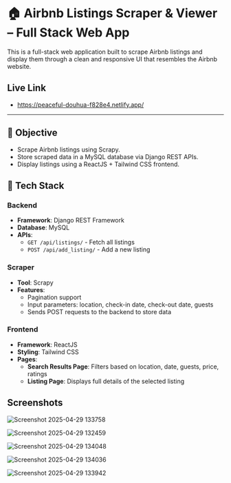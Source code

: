 # 🏠 Airbnb Listings Scraper & Viewer – Full Stack Web App

This is a full-stack web application built to scrape Airbnb listings and display them through a clean and responsive UI that resembles the Airbnb website.
## Live Link
- https://peaceful-douhua-f828e4.netlify.app/

---
## 📌 Objective

- Scrape Airbnb listings using Scrapy.
- Store scraped data in a MySQL database via Django REST APIs.
- Display listings using a ReactJS + Tailwind CSS frontend.

## 🚀 Tech Stack

### Backend
- **Framework**: Django REST Framework
- **Database**: MySQL
- **APIs**:
  - `GET /api/listings/` - Fetch all listings
  - `POST /api/add_listing/` - Add a new listing

### Scraper
- **Tool**: Scrapy
- **Features**:
  - Pagination support
  - Input parameters: location, check-in date, check-out date, guests
  - Sends POST requests to the backend to store data

### Frontend
- **Framework**: ReactJS
- **Styling**: Tailwind CSS
- **Pages**:
  - **Search Results Page**: Filters based on location, date, guests, price, ratings
  - **Listing Page**: Displays full details of the selected listing
 
## Screenshots
![Screenshot 2025-04-29 133758](https://github.com/user-attachments/assets/a6e73252-e63f-45c9-82ea-c249c4f10226)

![Screenshot 2025-04-29 132459](https://github.com/user-attachments/assets/c6dc9c10-c488-42e1-9ae1-5a6992a0fa81)

![Screenshot 2025-04-29 134048](https://github.com/user-attachments/assets/a95df226-ed54-413e-bf64-79122c813d40)

![Screenshot 2025-04-29 134036](https://github.com/user-attachments/assets/3ad2b01b-42bc-499c-8f23-d2cda7c5f595)

![Screenshot 2025-04-29 133942](https://github.com/user-attachments/assets/cbc4914c-32bd-4c54-ac0a-edd49d21002e)
